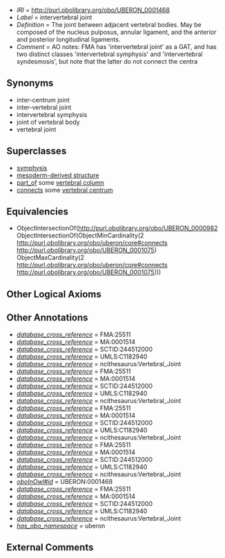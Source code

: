  * *IRI* = http://purl.obolibrary.org/obo/UBERON_0001468
 * *Label* = intervertebral joint
 * *Definition* = The joint between adjacent vertebral bodies. May be composed of the nucleus pulposus, annular ligament, and the anterior and posterior longitudinal ligaments.
 * *Comment* = AO notes: FMA has 'intervertebral joint' as a GAT, and has two distinct classes 'intervertebral symphysis' and 'intervertebral syndesmosis', but note that the latter do not connect the centra

## Synonyms

 * inter-centrum joint
 * inter-vertebral joint
 * intervertebral symphysis
 * joint of vertebral body
 * vertebral joint

## Superclasses

 * [symphysis](../../UBERON/16/UBERON_0002216.md)
 * [mesoderm-derived structure](../../UBERON/20/UBERON_0004120.md)
 * [part_of](../../BFO/50/BFO_0000050.md) some [vertebral column](../../UBERON/30/UBERON_0001130.md)
 * [connects](../../ts/core#connects.md) some [vertebral centrum](../../UBERON/75/UBERON_0001075.md)

## Equivalencies

 * ObjectIntersectionOf(<http://purl.obolibrary.org/obo/UBERON_0000982> ObjectIntersectionOf(ObjectMinCardinality(2 <http://purl.obolibrary.org/obo/uberon/core#connects> <http://purl.obolibrary.org/obo/UBERON_0001075>) ObjectMaxCardinality(2 <http://purl.obolibrary.org/obo/uberon/core#connects> <http://purl.obolibrary.org/obo/UBERON_0001075>)))

## Other Logical Axioms


## Other Annotations

 * *[database_cross_reference](../../ef/oboInOwl#hasDbXref.md)* = FMA:25511
 * *[database_cross_reference](../../ef/oboInOwl#hasDbXref.md)* = MA:0001514
 * *[database_cross_reference](../../ef/oboInOwl#hasDbXref.md)* = SCTID:244512000
 * *[database_cross_reference](../../ef/oboInOwl#hasDbXref.md)* = UMLS:C1182940
 * *[database_cross_reference](../../ef/oboInOwl#hasDbXref.md)* = ncithesaurus:Vertebral_Joint
 * *[database_cross_reference](../../ef/oboInOwl#hasDbXref.md)* = FMA:25511
 * *[database_cross_reference](../../ef/oboInOwl#hasDbXref.md)* = MA:0001514
 * *[database_cross_reference](../../ef/oboInOwl#hasDbXref.md)* = SCTID:244512000
 * *[database_cross_reference](../../ef/oboInOwl#hasDbXref.md)* = UMLS:C1182940
 * *[database_cross_reference](../../ef/oboInOwl#hasDbXref.md)* = ncithesaurus:Vertebral_Joint
 * *[database_cross_reference](../../ef/oboInOwl#hasDbXref.md)* = FMA:25511
 * *[database_cross_reference](../../ef/oboInOwl#hasDbXref.md)* = MA:0001514
 * *[database_cross_reference](../../ef/oboInOwl#hasDbXref.md)* = SCTID:244512000
 * *[database_cross_reference](../../ef/oboInOwl#hasDbXref.md)* = UMLS:C1182940
 * *[database_cross_reference](../../ef/oboInOwl#hasDbXref.md)* = ncithesaurus:Vertebral_Joint
 * *[database_cross_reference](../../ef/oboInOwl#hasDbXref.md)* = FMA:25511
 * *[database_cross_reference](../../ef/oboInOwl#hasDbXref.md)* = MA:0001514
 * *[database_cross_reference](../../ef/oboInOwl#hasDbXref.md)* = SCTID:244512000
 * *[database_cross_reference](../../ef/oboInOwl#hasDbXref.md)* = UMLS:C1182940
 * *[database_cross_reference](../../ef/oboInOwl#hasDbXref.md)* = ncithesaurus:Vertebral_Joint
 * *[oboInOwl#id](../../id/oboInOwl#id.md)* = UBERON:0001468
 * *[database_cross_reference](../../ef/oboInOwl#hasDbXref.md)* = FMA:25511
 * *[database_cross_reference](../../ef/oboInOwl#hasDbXref.md)* = MA:0001514
 * *[database_cross_reference](../../ef/oboInOwl#hasDbXref.md)* = SCTID:244512000
 * *[database_cross_reference](../../ef/oboInOwl#hasDbXref.md)* = UMLS:C1182940
 * *[database_cross_reference](../../ef/oboInOwl#hasDbXref.md)* = ncithesaurus:Vertebral_Joint
 * *[has_obo_namespace](../../ce/oboInOwl#hasOBONamespace.md)* = uberon

## External Comments

